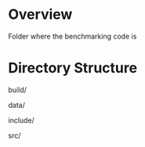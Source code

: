# Overview
Folder where the benchmarking code is

# Directory Structure
build/

data/

include/

src/
